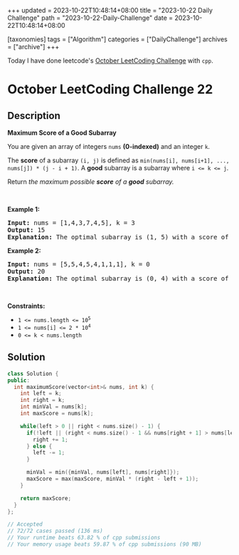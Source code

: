 +++
updated = 2023-10-22T10:48:14+08:00
title = "2023-10-22 Daily Challenge"
path = "2023-10-22-Daily-Challenge"
date = 2023-10-22T10:48:14+08:00

[taxonomies]
tags = ["Algorithm"]
categories = ["DailyChallenge"]
archives = ["archive"]
+++

Today I have done leetcode's [October LeetCoding Challenge](https://leetcode.com/problems/maximum-score-of-a-good-subarray/) with `cpp`.

<!-- more -->

# October LeetCoding Challenge 22

## Description

**Maximum Score of a Good Subarray**

<p>You are given an array of integers <code>nums</code> <strong>(0-indexed)</strong> and an integer <code>k</code>.</p>

<p>The <strong>score</strong> of a subarray <code>(i, j)</code> is defined as <code>min(nums[i], nums[i+1], ..., nums[j]) * (j - i + 1)</code>. A <strong>good</strong> subarray is a subarray where <code>i &lt;= k &lt;= j</code>.</p>

<p>Return <em>the maximum possible <strong>score</strong> of a <strong>good</strong> subarray.</em></p>

<p>&nbsp;</p>
<p><strong class="example">Example 1:</strong></p>

<pre>
<strong>Input:</strong> nums = [1,4,3,7,4,5], k = 3
<strong>Output:</strong> 15
<strong>Explanation:</strong> The optimal subarray is (1, 5) with a score of min(4,3,7,4,5) * (5-1+1) = 3 * 5 = 15. 
</pre>

<p><strong class="example">Example 2:</strong></p>

<pre>
<strong>Input:</strong> nums = [5,5,4,5,4,1,1,1], k = 0
<strong>Output:</strong> 20
<strong>Explanation:</strong> The optimal subarray is (0, 4) with a score of min(5,5,4,5,4) * (4-0+1) = 4 * 5 = 20.
</pre>

<p>&nbsp;</p>
<p><strong>Constraints:</strong></p>

<ul>
	<li><code>1 &lt;= nums.length &lt;= 10<sup>5</sup></code></li>
	<li><code>1 &lt;= nums[i] &lt;= 2 * 10<sup>4</sup></code></li>
	<li><code>0 &lt;= k &lt; nums.length</code></li>
</ul>


## Solution

``` cpp
class Solution {
public:
  int maximumScore(vector<int>& nums, int k) {
    int left = k;
    int right = k;
    int minVal = nums[k];
    int maxScore = nums[k];

    while(left > 0 || right < nums.size() - 1) {
      if(!left || (right < nums.size() - 1 && nums[right + 1] > nums[left - 1])) {
        right += 1;
      } else {
        left -= 1;
      }

      minVal = min({minVal, nums[left], nums[right]});
      maxScore = max(maxScore, minVal * (right - left + 1));
    }

    return maxScore;
  }
};

// Accepted
// 72/72 cases passed (136 ms)
// Your runtime beats 63.82 % of cpp submissions
// Your memory usage beats 59.87 % of cpp submissions (90 MB)
```
